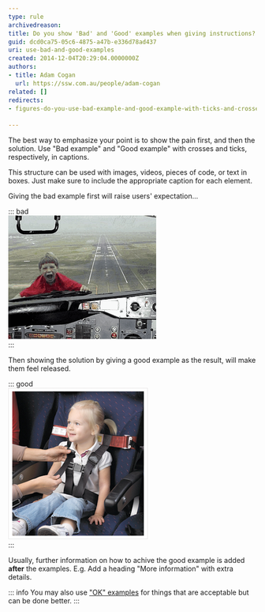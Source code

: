 ```yaml
---
type: rule
archivedreason: 
title: Do you show 'Bad' and 'Good' examples when giving instructions?
guid: dcd0ca75-05c6-4875-a47b-e336d78ad437
uri: use-bad-and-good-examples
created: 2014-12-04T20:29:04.0000000Z
authors:
- title: Adam Cogan
  url: https://ssw.com.au/people/adam-cogan
related: []
redirects: 
- figures-do-you-use-bad-example-and-good-example-with-ticks-and-crosses-in-captions

---
```


The best way to emphasize your point is to show the pain first, and then the solution. Use "Bad example" and "Good example" with crosses and ticks, respectively, in captions.

<!--endintro-->

This structure can be used with images, videos, pieces of code, or text in boxes. Just make sure to include the appropriate caption for each element.

Giving the bad example first will raise users' expectation...

::: bad  
![Figure: Bad example - Kid not in his seat](/rules/use-bad-and-good-examples/ImageBadExample.gif)  
:::

Then showing the solution by giving a good example as the result, will make them feel released.

::: good  
![Figure: Good example - Kid in his seat](/rules/use-bad-and-good-examples/kid-in-airplane-seat.jpg)  
:::

Usually, further information on how to achive the good example is added **after** the examples. E.g. Add a heading "More information" with extra details.

::: info
You may also use ["OK" examples](/rule/#7-captions) for things that are acceptable but can be done better.
:::

